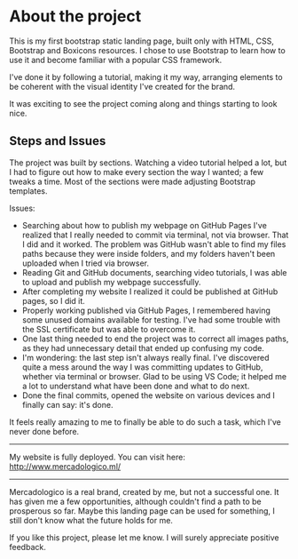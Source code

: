 <h1>About the project</h1>
This is my first bootstrap static landing page, built only with HTML, CSS, Bootstrap and Boxicons resources. I chose to use Bootstrap to learn how to use it and become familiar with a popular CSS framework.

I've done it by following a tutorial, making it my way, arranging elements to be coherent with the visual identity I've created for the brand.

It was exciting to see the project coming along and things starting to look nice.

<h2>Steps and Issues</h2>

The project was built by sections. Watching a video tutorial helped a lot, but I had to figure out how to make every section the way I wanted; a few tweaks a time.
Most of the sections were made adjusting Bootstrap templates.

Issues: 
  - Searching about how to publish my webpage on GitHub Pages I've realized that I really needed to commit via terminal, not via browser. That I did and it worked. The problem was GitHub wasn't able to find my files paths because they were inside folders, and my folders haven't been uploaded when I tried via browser.
  - Reading Git and GitHub documents, searching video tutorials, I was able to upload and publish my webpage successfully.
  - After completing my website I realized it could be published at GitHub pages, so I did it.
  - Properly working published via GitHub Pages, I remembered having some unused domains available for testing. I've had some trouble with the SSL certificate but was able to overcome it.
  - One last thing needed to end the project was to correct all images paths, as they had unnecessary detail that ended up confusing my code.
  - I'm wondering: the last step isn't always really final. I've discovered quite a mess around the way I was committing updates to GitHub, whether via terminal or browser. Glad to be using VS Code; it helped me a lot to understand what have been done and what to do next.
  - Done the final commits, opened the website on various devices and I finally can say: it's done.

It feels really amazing to me to finally be able to do such a task, which I've never done before.

_______________________________________________________

My website is fully deployed. You can visit here: http://www.mercadologico.ml/ <br/>
_______________________________________________________

Mercadologico is a real brand, created by me, but not a successful one. It has given me a few opportunities, although couldn't find a path to be prosperous so far. Maybe this landing page can be used for something, I still don't know what the future holds for me.

If you like this project, please let me know. I will surely appreciate positive feedback.
